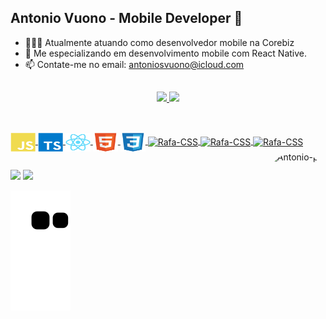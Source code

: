 
## Antonio Vuono - Mobile Developer 📱 


- 🧑🏾‍💻 Atualmente atuando como desenvolvedor mobile na Corebiz
- 📱 Me especializando em desenvolvimento mobile com React Native.
- 📫 Contate-me no email: antoniosvuono@icloud.com

##

<div align="center">
  <a href="https://github.com/antoniovuono">
  <img height="180em" src="https://github-readme-stats.vercel.app/api?username=antoniovuono&show_icons=true&theme=radical&include_all_commits=true&count_private=true"/>
  <img height="180em" src="https://github-readme-stats.vercel.app/api/top-langs/?username=antoniovuono&layout=compact&langs_count=7&theme=radical"/>
</div>
  
##
  
<div style="display: inline_block"><br>
  <img align="center" alt="Rafa-Js" height="30" width="40" src="https://raw.githubusercontent.com/devicons/devicon/master/icons/javascript/javascript-plain.svg">
  <img align="center" alt="Rafa-Ts" height="30" width="40" src="https://raw.githubusercontent.com/devicons/devicon/master/icons/typescript/typescript-plain.svg">
  <img align="center" alt="Rafa-React" height="30" width="40" src="https://raw.githubusercontent.com/devicons/devicon/master/icons/react/react-original.svg">
  <img align="center" alt="Rafa-HTML" height="30" width="40" src="https://raw.githubusercontent.com/devicons/devicon/master/icons/html5/html5-original.svg">
  <img align="center" alt="Rafa-CSS" height="30" width="40" src="https://raw.githubusercontent.com/devicons/devicon/master/icons/css3/css3-original.svg">
  <img align="center" alt="Rafa-CSS" height="30" width="40" src="https://cdn.jsdelivr.net/gh/devicons/devicon/icons/nodejs/nodejs-original.svg">  
  <img align="center" alt="Rafa-CSS" height="30" width="40" src="https://cdn.jsdelivr.net/gh/devicons/devicon/icons/mysql/mysql-original-wordmark.svg"> 
   <img align="center" alt="Rafa-CSS" height="30" width="40" src="https://cdn.jsdelivr.net/gh/devicons/devicon/icons/docker/docker-plain-wordmark.svg"> 
  <img align="right" alt="Antonio-pic" height="150" style="border-radius:50px;" src="https://avatars.githubusercontent.com/u/7297243?v=4">
</div>
  
  
##
 
<div> 
  <a href = "mailto:antoniosvuono@icloud.com"><img src="https://img.shields.io/badge/-Gmail-%23333?style=for-the-badge&logo=gmail&logoColor=white" target="_blank"></a>
  <a href="https://www.linkedin.com/in/antonio-sampaio-de-vuono-41350b1aa/" target="_blank"><img src="https://img.shields.io/badge/-LinkedIn-%230077B5?style=for-the-badge&logo=linkedin&logoColor=white" target="_blank"></a> 
 
  ![Snake animation](https://github.com/rafaballerini/rafaballerini/blob/output/github-contribution-grid-snake.svg)
 
</div>


